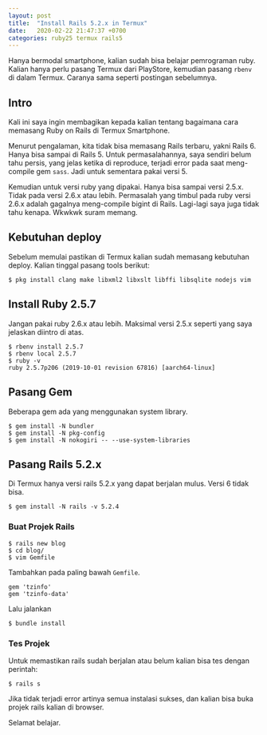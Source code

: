 ```yaml
---
layout: post
title:  "Install Rails 5.2.x in Termux"
date:   2020-02-22 21:47:37 +0700
categories: ruby25 termux rails5
---
```


Hanya bermodal smartphone, kalian sudah bisa belajar pemrograman ruby. Kalian hanya perlu pasang Termux dari PlayStore, kemudian pasang `rbenv` di dalam Termux. Caranya sama seperti postingan sebelumnya.

## Intro

Kali ini saya ingin membagikan kepada kalian tentang bagaimana cara memasang Ruby on Rails di Termux Smartphone.

Menurut pengalaman, kita tidak bisa memasang Rails terbaru, yakni Rails 6. Hanya bisa sampai di Rails 5. Untuk permasalahannya, saya sendiri belum tahu persis, yang jelas ketika di reproduce, terjadi error pada saat meng-compile gem `sass`. Jadi untuk sementara pakai versi 5.

Kemudian untuk versi ruby yang dipakai. Hanya bisa sampai versi 2.5.x. Tidak pada versi 2.6.x atau lebih. Permasalah yang timbul pada ruby versi 2.6.x adalah gagalnya meng-compile bigint di Rails. Lagi-lagi saya juga tidak tahu kenapa. Wkwkwk suram memang.

## Kebutuhan deploy

Sebelum memulai pastikan di Termux kalian sudah memasang kebutuhan deploy. Kalian tinggal pasang tools berikut:

```shell
$ pkg install clang make libxml2 libxslt libffi libsqlite nodejs vim
```

## Install Ruby 2.5.7

Jangan pakai ruby 2.6.x atau lebih. Maksimal versi 2.5.x seperti yang saya jelaskan diintro di atas.

```shell
$ rbenv install 2.5.7
$ rbenv local 2.5.7
$ ruby -v
ruby 2.5.7p206 (2019-10-01 revision 67816) [aarch64-linux]
```

## Pasang Gem

Beberapa gem ada yang menggunakan system library.

```shell
$ gem install -N bundler
$ gem install -N pkg-config
$ gem install -N nokogiri -- --use-system-libraries
```

## Pasang Rails 5.2.x

Di Termux hanya versi rails 5.2.x yang dapat berjalan mulus. Versi 6 tidak bisa.
```shell
$ gem install -N rails -v 5.2.4
```

### Buat Projek Rails

```shell
$ rails new blog
$ cd blog/
$ vim Gemfile
```

Tambahkan pada paling bawah `Gemfile`.
```shell
gem 'tzinfo'
gem 'tzinfo-data'
```

Lalu jalankan
```shell
$ bundle install
```

### Tes Projek

Untuk memastikan rails sudah berjalan atau belum kalian bisa tes dengan perintah:
```shell
$ rails s
```
Jika tidak terjadi error artinya semua instalasi sukses, dan kalian bisa buka projek rails kalian di browser.

Selamat belajar.
